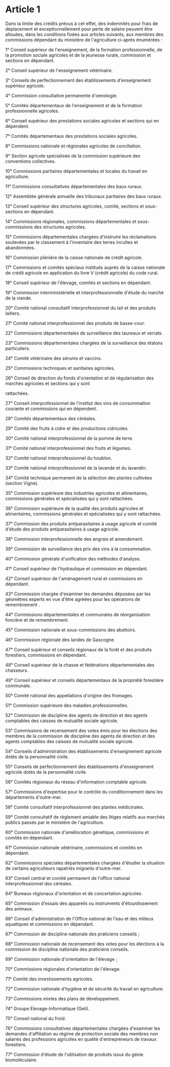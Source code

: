 # Article 1

Dans la limite des crédits prévus à cet effet, des indemnités pour frais de déplacement et exceptionnellement pour perte de salaire peuvent être allouées, dans les conditions fixées aux articles suivants, aux membres des commissions dépendant du ministère de l'agriculture ci-après énumérées :

1° Conseil supérieur de l'enseignement, de la formation professionnelle, de la promotion sociale agricoles et de la jeunesse rurale, commission et sections en dépendant.

2° Conseil supérieur de l'enseignement vétérinaire.

3° Conseils de perfectionnement des établissements d'enseignement supérieur agricole.

4° Commission consultative permanente d'oenologie.

5° Comités départementaux de l'enseignement et de la formation professionnelle agricoles.

6° Conseil supérieur des prestations sociales agricoles et sections qui en dépendent.

7° Comités départementaux des prestations sociales agricoles.

8° Commissions nationale et régionales agricoles de conciliation.

9° Section agricole spécialisée de la commission supérieure des conventions collectives.

10° Commissions paritaires départementales et locales du travail en agriculture.

11° Commissions consultatives départementales des baux ruraux.

12° Assemblée générale annuelle des tribunaux paritaires des baux ruraux.

13° Conseil supérieur des structures agricoles, comité, sections et sous-sections en dépendant.

14° Commissions régionales, commissions départementales et sous-commissions des structures agricoles.

15° Commissions départementales chargées d'instruire les réclamations soulevées par le classement à l'inventaire des terres incultes et abandonnées.

16° Commission plénière de la caisse nationale de crédit agricole.

17° Commissions et comités spéciaux institués auprès de la caisse nationale de crédit agricole en application du livre V (crédit agricole) du code rural.

18° Conseil supérieur de l'élevage, comités et sections en dépendant.

19° Commission interministérielle et interprofessionnelle d'étude du marché de la viande.

20° Comité national consultatif interprofessionnel du lait et des produits laitiers.

21° Comité national interprofessionnel des produits de basse-cour.

22° Commissions départementales de surveillance des taureaux et verrats.

23° Commissions départementales chargées de la surveillance des étalons particuliers.

24° Comité vétérinaire des sérums et vaccins.

25° Commissions techniques et sanitaires agricoles.

26° Conseil de direction du fonds d'orientation et de régularisation des marchés agricoles et sections qui y sont

rattachées.

27° Conseil interprofessionnel de l'institut des vins de consommation courante et commissions qui en dépendent.

28° Comités départementaux des céréales.

29° Comité des fruits à cidre et des productions cidricoles.

30° Comité national interprofessionnel de la pomme de terre.

31° Comité national interprofessionnel des fruits et légumes.

32° Comité national interprofessionnel du houblon.

33° Comité national interprofessionnel de la lavande et du lavandin.

34° Comité technique permanent de la sélection des plantes cultivées (section Vigne).

35° Commission supérieure des industries agricoles et alimentaires, commissions générales et spécialisées qui y sont rattachées.

36° Commission supérieure de la qualité des produits agricoles et alimentaires, commissions générales et spécialisées qui y sont rattachées.

37° Commission des produits antiparasitaires à usage agricole et comité d'étude des produits antiparasitaires à usage agricole.

38° Commission interprofessionnelle des engrais et amendement.

39° Commission de surveillance des prix des vins à la consommation.

40° Commission générale d'unification des méthodes d'analyse.

41° Conseil supérieur de l'hydraulique et commission en dépendant.

42° Conseil supérieur de l'aménagement rural et commissions en dépendant.

43° Commission chargée d'examiner les demandes déposées par les géomètres experts en vue d'être agréées pour les opérations de remembrement .

44° Commissions départementales et communales de réorganisation foncière et de remembrement.

45° Commission nationale et sous-commissions des abattoirs.

46° Commission régionale des landes de Gascogne.

47° Conseil supérieur et conseils régionaux de la forêt et des produits forestiers, commissions en dépendant.

48° Conseil supérieur de la chasse et fédérations départementales des chasseurs.

49° Conseil supérieur et conseils départementaux de la propriété forestière communale.

50° Comité national des appellations d'origine des fromages.

51° Commission supérieure des maladies professionnelles.

52° Commission de discipline des agents de direction et des agents comptables des caisses de mutualité sociale agricole.

53° Commissions de recensement des votes émis pour les élections des membres de la commission de discipline des agents de direction et des agents comptables des caisses de mutualité sociale agricole.

54° Conseils d'administration des établissements d'enseignement agricole dotés de la personnalité civile.

55° Conseils de perfectionnement des établissements d'enseignement agricole dotés de la personnalité civile.

56° Comités régionaux du réseau d'information comptable agricole.

57° Commissions d'expertise pour le contrôle du conditionnement dans les départements d'outre-mer.

58° Comité consultatif interprofessionnel des plantes médicinales.

59° Comité consultatif de règlement amiable des litiges relatifs aux marchés publics passés par le ministère de l'agriculture.

60° Commission nationale d'amélioration génétique, commissions et comités en dépendant.

61° Commission nationale vétérinaire, commissions et comités en dépendant.

62° Commissions spéciales départementales chargées d'étudier la situation de certains agriculteurs rapatriés migrants d'outre-mer.

63° Conseil central et comité permanent de l'office national interprofessionnel des céréales.

64° Bureaux régionaux d'orientation et de concertation agricoles.

65° Commission d'essais des appareils ou instruments d'étourdissement des animaux.

66° Conseil d'administration de l'Office national de l'eau et des milieux aquatiques et commissions en dépendant.

67° Commission de discipline nationale des praticiens conseils ;

68° Commission nationale de recensement des votes pour les élections à la commission de discipline nationale des praticiens conseils.

69° Commission nationale d'orientation de l'élevage ;

70° Commissions régionales d'orientation de l'élevage.

71° Comité des investissements agricoles.

72° Commission nationale d'hygiène et de sécurité du travail en agriculture.

73° Commissions mixtes des plans de développement.

74° Groupe Elevage-Informatique (Geli).

75° Conseil national du froid.

76° Commissions consultatives départementales chargées d'examiner les demandes d'affiliation au régime de protection sociale des membres non salariés des professions agricoles en qualité d'entrepreneurs de travaux forestiers.

77° Commission d'étude de l'utilisation de produits issus du génie biomoléculaire.
